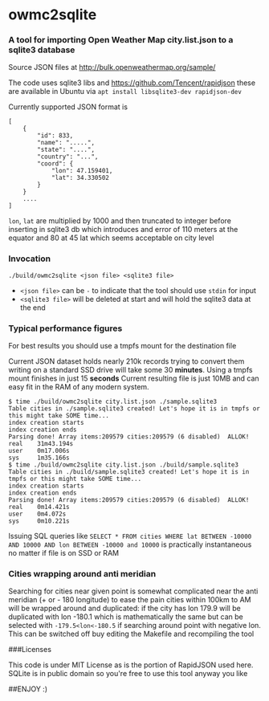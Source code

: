 # owmc2sqlite 

### A tool for importing Open Weather Map  city.list.json to a sqlite3 database

Source JSON files at http://bulk.openweathermap.org/sample/

The code uses sqlite3 libs and https://github.com/Tencent/rapidjson these are available in Ubuntu via `apt install libsqlite3-dev rapidjson-dev`

Currently supported JSON format is 

```
[
    {
        "id": 833,
        "name": ".....",
        "state": "....",
        "country": "...",
        "coord": {
            "lon": 47.159401,
            "lat": 34.330502
        }
    }
	....
]
```

`lon`, `lat` are multiplied by 1000 and then truncated to integer before inserting in sqlite3 db which introduces and error of 110 meters at the equator and 80 at 45 lat which seems acceptable on city level

### Invocation

`./build/owmc2sqlite <json file> <sqlite3 file>`

* `<json file>` can be `-` to indicate that the tool should use `stdin` for input
* `<sqlite3 file>` will be deleted at start and will hold the sqlite3 data at the end

### Typical performance figures

For best results you should use a tmpfs mount for the destination file

Current JSON dataset holds nearly 210k records trying to convert them writing on a standard SSD drive will take some 30 **minutes**. Using a tmpfs mount finishes in just 15 **seconds** Current resulting file is just 10MB and can easy fit in the RAM of any modern system.

```
$ time ./build/owmc2sqlite city.list.json ./sample.sqlite3
Table cities in ./sample.sqlite3 created! Let's hope it is in tmpfs or this might take SOME time...
index creation starts
index creation ends
Parsing done! Array items:209579 cities:209579 (6 disabled)  ALLOK!
real    31m43.194s
user    0m17.006s
sys     1m35.166s
$ time ./build/owmc2sqlite city.list.json ./build/sample.sqlite3
Table cities in ./build/sample.sqlite3 created! Let's hope it is in tmpfs or this might take SOME time...
index creation starts
index creation ends
Parsing done! Array items:209579 cities:209579 (6 disabled)  ALLOK!
real    0m14.421s
user    0m4.072s
sys     0m10.221s
```
Issuing SQL queries like `SELECT * FROM cities WHERE lat BETWEEN -10000 AND 10000 AND lon BETWEEN -10000 and 10000` is practically instantaneous no matter if file is on SSD or RAM

### Cities wrapping around anti meridian

Searching for cities near given point is somewhat complicated near the anti meridian (+ or - 180 longitude) to ease the pain cities within 100km to AM will be wrapped around and duplicated: if the city has lon 179.9 will be duplicated with lon -180.1 which is mathematically the same but can be selected with `-179.5<lon<-180.5` if searching around point with negative lon. This can be switched off buy editing the Makefile and recompiling the tool

###Licenses

This code is under MIT License as is the portion of RapidJSON used here. SQLite is in public domain so you're free to use this tool anyway you like


##ENJOY :)